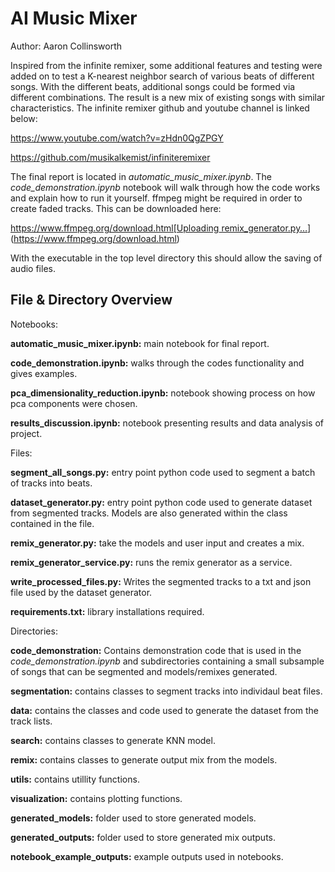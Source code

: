 # AI Music Mixer
Author: Aaron Collinsworth

Inspired from the infinite remixer, some additional features and testing were added on to test a K-nearest neighbor search of various beats of different songs. With the different beats, additional songs could be formed via different combinations. The result is a new mix of existing songs with similar characteristics. The infinite remixer github and youtube channel is linked below:

https://www.youtube.com/watch?v=zHdn0QgZPGY

https://github.com/musikalkemist/infiniteremixer

The final report is located in *automatic_music_mixer.ipynb*. The *code_demonstration.ipynb* notebook will walk through how the code works and explain how to run it yourself. ffmpeg might be required in order to create faded tracks. This can be downloaded here:

[https://www.ffmpeg.org/download.html[Uploading remix_generator.py…]()](https://www.ffmpeg.org/download.html)

With the executable in the top level directory this should allow the saving of audio files.

## File & Directory Overview

Notebooks:

**automatic_music_mixer.ipynb:** main notebook for final report. 

**code_demonstration.ipynb:** walks through the codes functionality and gives examples.

**pca_dimensionality_reduction.ipynb:** notebook showing process on how pca components were chosen.

**results_discussion.ipynb:** notebook presenting results and data analysis of project.

Files:

**segment_all_songs.py:** entry point python code used to segment a batch of tracks into beats.

**dataset_generator.py:** entry point python code used to generate dataset from segmented tracks. Models are also generated within the class contained in the file.

**remix_generator.py:** take the models and user input and creates a mix.

**remix_generator_service.py:** runs the remix generator as a service.

**write_processed_files.py:** Writes the segmented tracks to a txt and json file used by the dataset generator.

**requirements.txt:** library installations required.

Directories:

**code_demonstration:** Contains demonstration code that is used in the *code_demonstration.ipynb* and subdirectories containing a small subsample of songs that can be segmented and models/remixes generated.

**segmentation:** contains classes to segment tracks into individaul beat files.

**data:** contains the classes and code used to generate the dataset from the track lists.

**search:** contains classes to generate KNN model.

**remix:** contains classes to generate output mix from the models.

**utils:** contains utillity functions.

**visualization:** contains plotting functions.

**generated_models:** folder used to store generated models.

**generated_outputs:** folder used to store generated mix outputs.

**notebook_example_outputs:** example outputs used in notebooks.



